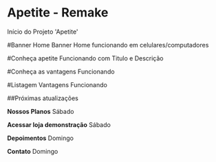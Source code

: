 # Apetite - Remake
Início do Projeto 'Apetite'

#Banner Home
Banner Home funcionando em celulares/computadores

#Conheça apetite
Funcionando com Titulo e Descrição

#Conheça as vantagens
Funcionando

#Listagem Vantagens
Funcionando

##Próximas atualizações

**Nossos Planos**
Sábado

**Acessar loja demonstração**
Sábado

**Depoimentos**
Domingo

**Contato**
Domingo
